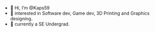- 👋 Hi, I’m @Kaps59
- 👀 interested in Software dev, Game dev, 3D Printing and Graphics designing.
- 🌱 currently a SE Undergrad.


<!---
Kaps59/Kaps59 is a ✨ special ✨ repository because its `README.md` (this file) appears on your GitHub profile.
You can click the Preview link to take a look at your changes.
--->
